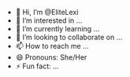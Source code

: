 - 👋 Hi, I’m @EliteLexi
- 👀 I’m interested in ...
- 🌱 I’m currently learning ...
- 💞️ I’m looking to collaborate on ...
- 📫 How to reach me ...
- 😄 Pronouns: She/Her
- ⚡ Fun fact: ...

<!---
EliteLexi/EliteLexi is a ✨ special ✨ repository because its `README.md` (this file) appears on your GitHub profile.
You can click the Preview link to take a look at your changes.
--->
